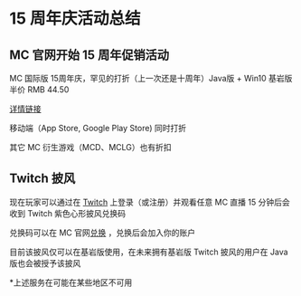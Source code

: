 # 15 周年庆活动总结
## MC 官网开始 15 周年促销活动
MC 国际版 15周年庆，罕见的打折（上一次还是十周年）Java版 + Win10 基岩版 半价 RMB 44.50

[详情链接](https://www.minecraft.net/zh-hans/store/minecraft-java-bedrock-edition-pc)

移动端（App Store, Google Play Store) 同时打折

其它 MC 衍生游戏（MCD、MCLG）也有折扣

## Twitch 披风

现在玩家可以通过在 [Twitch](https://www.twitch.tv) 上登录（或注册）并观看任意 MC 直播 15 分钟后会收到 Twitch 紫色心形披风兑换码

兑换码可以在 MC 官网[兑换](https://www.minecraft.net/en-us/redeem) ，兑换后会加入你的账户

目前该披风仅可以在基岩版使用，在未来拥有基岩版 Twitch 披风的用户在 Java 版也会被授予该披风

*上述服务在可能在某些地区不可用